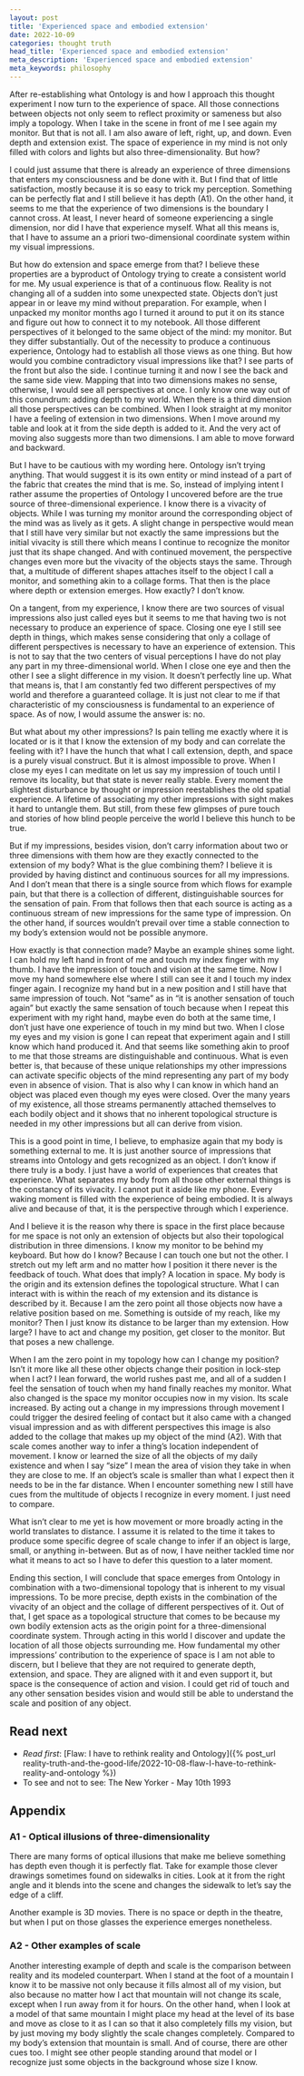 ```yaml
---
layout: post
title: 'Experienced space and embodied extension'
date: 2022-10-09
categories: thought truth
head_title: 'Experienced space and embodied extension'
meta_description: 'Experienced space and embodied extension'
meta_keywords: philosophy
---
```


After re-establishing what Ontology is and how I approach this thought experiment I now turn to the experience of space. All those connections between objects not only seem to reflect proximity or sameness but also imply a topology. When I take in the scene in front of me I see again my monitor. But that is not all. I am also aware of left, right, up, and down. Even depth and extension exist. The space of experience in my mind is not only filled with colors and lights but also three-dimensionality. But how?

I could just assume that there is already an experience of three dimensions that enters my consciousness and be done with it. But I find that of little satisfaction, mostly because it is so easy to trick my perception. Something can be perfectly flat and I still believe it has depth (A1). On the other hand, it seems to me that the experience of two dimensions is the boundary I cannot cross. At least, I never heard of someone experiencing a single dimension, nor did I have that experience myself. What all this means is, that I have to assume an a priori two-dimensional coordinate system within my visual impressions.

But how do extension and space emerge from that? I believe these properties are a byproduct of Ontology trying to create a consistent world for me. My usual experience is that of a continuous flow. Reality is not changing all of a sudden into some unexpected state. Objects don’t just appear in or leave my mind without preparation. For example, when I unpacked my monitor months ago I turned it around to put it on its stance and figure out how to connect it to my notebook. All those different perspectives of it belonged to the same object of the mind: my monitor. But they differ substantially. Out of the necessity to produce a continuous experience, Ontology had to establish all those views as one thing. But how would you combine contradictory visual impressions like that? I see parts of the front but also the side. I continue turning it and now I see the back and the same side view. Mapping that into two dimensions makes no sense, otherwise, I would see all perspectives at once. I only know one way out of this conundrum: adding depth to my world. When there is a third dimension all those perspectives can be combined. When I look straight at my monitor I have a feeling of extension in two dimensions. When I move around my table and look at it from the side depth is added to it. And the very act of moving also suggests more than two dimensions. I am able to move forward and backward.

But I have to be cautious with my wording here. Ontology isn’t trying anything. That would suggest it is its own entity or mind instead of a part of the fabric that creates the mind that is me. So, instead of implying intent I rather assume the properties of Ontology I uncovered before are the true source of three-dimensional experience. I know there is a vivacity of objects. While I was turning my monitor around the corresponding object of the mind was as lively as it gets. A slight change in perspective would mean that I still have very similar but not exactly the same impressions but the initial vivacity is still there which means I continue to recognize the monitor just that its shape changed. And with continued movement, the perspective changes even more but the vivacity of the objects stays the same. Through that, a multitude of different shapes attaches itself to the object I call a monitor, and something akin to a collage forms. That then is the place where depth or extension emerges. How exactly? I don’t know.

On a tangent, from my experience, I know there are two sources of visual impressions also just called eyes but it seems to me that having two is not necessary to produce an experience of space. Closing one eye I still see depth in things, which makes sense considering that only a collage of different perspectives is necessary to have an experience of extension. This is not to say that the two centers of visual perceptions I have do not play any part in my three-dimensional world. When I close one eye and then the other I see a slight difference in my vision. It doesn’t perfectly line up. What that means is, that I am constantly fed two different perspectives of my world and therefore a guaranteed collage. It is just not clear to me if that characteristic of my consciousness is fundamental to an experience of space. As of now, I would assume the answer is: no.

But what about my other impressions? Is pain telling me exactly where it is located or is it that I know the extension of my body and can correlate the feeling with it? I have the hunch that what I call extension, depth, and space is a purely visual construct. But it is almost impossible to prove. When I close my eyes I can meditate on let us say my impression of touch until I remove its locality, but that state is never really stable. Every moment the slightest disturbance by thought or impression reestablishes the old spatial experience. A lifetime of associating my other impressions with sight makes it hard to untangle them. But still, from these few glimpses of pure touch and stories of how blind people perceive the world I believe this hunch to be true.

But if my impressions, besides vision, don’t carry information about two or three dimensions with them how are they exactly connected to the extension of my body? What is the glue combining them? I believe it is provided by having distinct and continuous sources for all my impressions. And I don’t mean that there is a single source from which flows for example pain, but that there is a collection of different, distinguishable sources for the sensation of pain. From that follows then that each source is acting as a continuous stream of new impressions for the same type of impression. On the other hand, if sources wouldn’t prevail over time a stable connection to my body’s extension would not be possible anymore.

How exactly is that connection made? Maybe an example shines some light. I can hold my left hand in front of me and touch my index finger with my thumb. I have the impression of touch and vision at the same time. Now I move my hand somewhere else where I still can see it and I touch my index finger again. I recognize my hand but in a new position and I still have that same impression of touch. Not “same” as in “it is another sensation of touch again” but exactly the same sensation of touch because when I repeat this experiment with my right hand, maybe even do both at the same time, I don’t just have one experience of touch in my mind but two. When I close my eyes and my vision is gone I can repeat that experiment again and I still know which hand produced it. And that seems like something akin to proof to me that those streams are distinguishable and continuous. What is even better is, that because of these unique relationships my other impressions can activate specific objects of the mind representing any part of my body even in absence of vision. That is also why I can know in which hand an object was placed even though my eyes were closed. Over the many years of my existence, all those streams permanently attached themselves to each bodily object and it shows that no inherent topological structure is needed in my other impressions but all can derive from vision.

This is a good point in time, I believe, to emphasize again that my body is something external to me. It is just another source of impressions that streams into Ontology and gets recognized as an object. I don’t know if there truly is a body. I just have a world of experiences that creates that experience. What separates my body from all those other external things is the constancy of its vivacity. I cannot put it aside like my phone. Every waking moment is filled with the experience of being embodied. It is always alive and because of that, it is the perspective through which I experience.

And I believe it is the reason why there is space in the first place because for me space is not only an extension of objects but also their topological distribution in three dimensions. I know my monitor to be behind my keyboard. But how do I know? Because I can touch one but not the other. I stretch out my left arm and no matter how I position it there never is the feedback of touch. What does that imply? A location in space. My body is the origin and its extension defines the topological structure. What I can interact with is within the reach of my extension and its distance is described by it. Because I am the zero point all those objects now have a relative position based on me. Something is outside of my reach, like my monitor? Then I just know its distance to be larger than my extension. How large? I have to act and change my position, get closer to the monitor. But that poses a new challenge.

When I am the zero point in my topology how can I change my position? Isn’t it more like all these other objects change their position in lock-step when I act? I lean forward, the world rushes past me, and all of a sudden I feel the sensation of touch when my hand finally reaches my monitor. What also changed is the space my monitor occupies now in my vision. Its scale increased. By acting out a change in my impressions through movement I could trigger the desired feeling of contact but it also came with a changed visual impression and as with different perspectives this image is also added to the collage that makes up my object of the mind (A2). With that scale comes another way to infer a thing’s location independent of movement. I know or learned the size of all the objects of my daily existence and when I say “size” I mean the area of vision they take in when they are close to me. If an object’s scale is smaller than what I expect then it needs to be in the far distance. When I encounter something new I still have cues from the multitude of objects I recognize in every moment. I just need to compare.

What isn’t clear to me yet is how movement or more broadly acting in the world translates to distance. I assume it is related to the time it takes to produce some specific degree of scale change to infer if an object is large, small, or anything in-between. But as of now, I have neither tackled time nor what it means to act so I have to defer this question to a later moment.

Ending this section, I will conclude that space emerges from Ontology in combination with a two-dimensional topology that is inherent to my visual impressions. To be more precise, depth exists in the combination of the vivacity of an object and the collage of different perspectives of it. Out of that, I get space as a topological structure that comes to be because my own bodily extension acts as the origin point for a three-dimensional coordinate system. Through acting in this world I discover and update the location of all those objects surrounding me. How fundamental my other impressions’ contribution to the experience of space is I am not able to discern, but I believe that they are not required to generate depth, extension, and space. They are aligned with it and even support it, but space is the consequence of action and vision. I could get rid of touch and any other sensation besides vision and would still be able to understand the scale and position of any object.

## Read next
* *Read first*: [Flaw: I have to rethink reality and Ontology]({% post_url reality-truth-and-the-good-life/2022-10-08-flaw-I-have-to-rethink-reality-and-ontology %})
* To see and not to see: The New Yorker - May 10th 1993

## Appendix
### A1 - Optical illusions of three-dimensionality
There are many forms of optical illusions that make me believe something has depth even though it is perfectly flat. Take for example those clever drawings sometimes found on sidewalks in cities. Look at it from the right angle and it blends into the scene and changes the sidewalk to let’s say the edge of a cliff.

Another example is 3D movies. There is no space or depth in the theatre, but when I put on those glasses the experience emerges nonetheless.

### A2 - Other examples of scale
Another interesting example of depth and scale is the comparison between reality and its modeled counterpart. When I stand at the foot of a mountain I know it to be massive not only because it fills almost all of my vision, but also because no matter how I act that mountain will not change its scale, except when I run away from it for hours. On the other hand, when I look at a model of that same mountain I might place my head at the level of its base and move as close to it as I can so that it also completely fills my vision, but by just moving my body slightly the scale changes completely. Compared to my body’s extension that mountain is small. And of course, there are other cues too. I might see other people standing around that model or I recognize just some objects in the background whose size I know. 